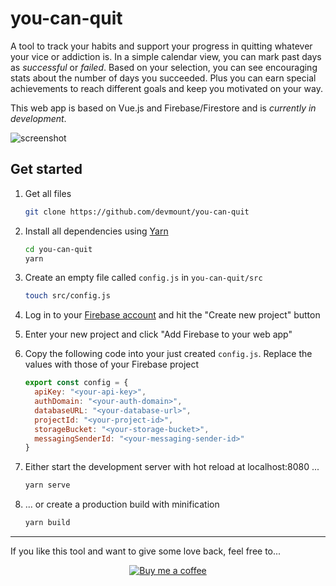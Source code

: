 # you-can-quit

A tool to track your habits and support your progress in quitting whatever your vice or addiction is. In a simple calendar view, you can mark past days as _successful_ or _failed_. Based on your selection, you can see encouraging stats about the number of days you succeeded. Plus you can earn special achievements to reach different goals and keep you motivated on your way.

This web app is based on Vue.js and Firebase/Firestore and is _currently in development_.

![screenshot](https://user-images.githubusercontent.com/5441654/43220478-6cd4bea4-904a-11e8-80f0-d26f198c151c.png)

## Get started

1. Get all files

    ```bash
    git clone https://github.com/devmount/you-can-quit
    ```

2. Install all dependencies using [Yarn](https://yarnpkg.com)

    ```bash
    cd you-can-quit
    yarn
    ```

3. Create an empty file called `config.js` in `you-can-quit/src`

    ```bash
    touch src/config.js
    ```

4. Log in to your [Firebase account](https://console.firebase.google.com) and hit the "Create new project" button
5. Enter your new project and click "Add Firebase to your web app"
6. Copy the following code into your just created `config.js`. Replace the values with those of your Firebase project

    ```javascript
    export const config = {
      apiKey: "<your-api-key>",
      authDomain: "<your-auth-domain>",
      databaseURL: "<your-database-url>",
      projectId: "<your-project-id>",
      storageBucket: "<your-storage-bucket>",
      messagingSenderId: "<your-messaging-sender-id>"
    }
    ```

7. Either start the development server with hot reload at localhost:8080 ...

    ```bash
    yarn serve
    ```

8. ... or create a production build with minification

    ```bash
    yarn build
    ```
---

If you like this tool and want to give some love back, feel free to...

<p align="center">
  <a href="https://www.buymeacoffee.com/devmount" target="_blank">
  <img alt="Buy me a coffee" src="https://user-images.githubusercontent.com/5441654/44213163-60a91100-a16d-11e8-9d5d-7d862cae7b7c.png">
  </a>
</p>
